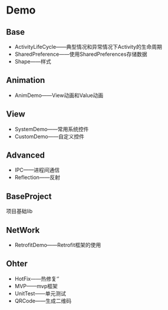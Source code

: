 # Demo
## Base
* ActivityLifeCycle——典型情况和异常情况下Activity的生命周期
* SharedPreference——使用SharedPreferences存储数据
* Shape——样式
## Animation
* AnimDemo——View动画和Value动画
## View
* SystemDemo——常用系统控件
* CustomDemo——自定义控件
## Advanced
* IPC——进程间通信
* Reflection——反射
## BaseProject
项目基础lib
## NetWork
* RetrofitDemo——Retrofit框架的使用
## Ohter
* HotFix——热修复‘’
* MVP——mvp框架
* UnitTest——单元测试
* QRCode——生成二维码


